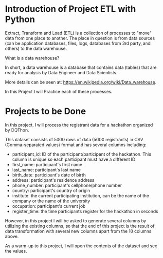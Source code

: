 
# **Introduction of Project ETL with Python**

Extract, Transform and Load (ETL) is a collection of processes to "move" data from one place to another.
The place in question is from data sources (can be application databases, files, logs, databases from 3rd party, and others) to the data warehouse.

What is a data warehouse?

In short, a data warehouse is a database that contains data (tables) that are ready for analysis by Data Engineer and Data Scientists.

More details can be seen at:
https://en.wikipedia.org/wiki/Data_warehouse.

In this Project I will Practice each of these processes.

# Projects to be Done
In this project, I will process the registrant data for a hackathon organized by DQThon.

This dataset consists of 5000 rows of data (5000 registrants) in CSV (Comma-separated values) format and has several columns including:

- participant_id: ID of the participant/participant of the hackathon. This column is unique so each participant must have a different ID
- first_name: participant's first name
- last_name: participant's last name
- birth_date: participant's date of birth
- address: participant's residence address
- phone_number: participant's cellphone/phone number
- country: participant's country of origin
- institute: the current participating institution, can be the name of the company or the name of the university
- occupation: participant's current job
- register_time: the time participants register for the hackathon in seconds

However, in this project I will be asked to generate several columns by utilizing the existing columns, so that the end of this project is the result of data transformation with several new columns apart from the 10 columns above.

As a warm-up to this project, I will open the contents of the dataset and see the values.

